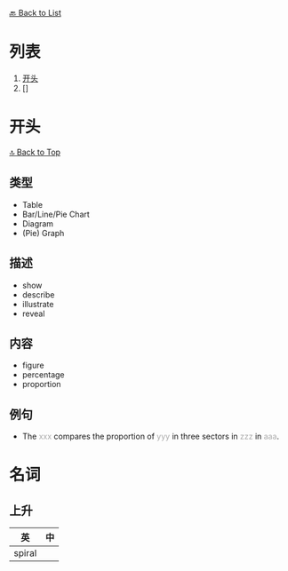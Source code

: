 [🔙 Back to List](./index.md)

# 列表
1. [开头](#开头)
2. []


# 开头

[🔝 Back to Top](#列表) 

## 类型

* Table
* Bar/Line/Pie Chart
* Diagram
* (Pie) Graph

## 描述

* show
* describe
* illustrate
* reveal

## 内容

* figure
* percentage
* proportion

## 例句

* The <font color=#aaaaaa>xxx</font> compares the proportion of <font color=#aaaaaa>yyy</font> in three sectors in <font color=#aaaaaa>zzz</font> in <font color=#aaaaaa>aaa</font>.

# 名词

## 上升

英|中
-|-
spiral| 
